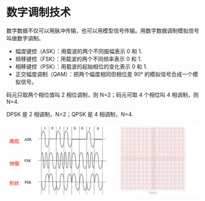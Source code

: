 # 数字调制技术

数字数据不仅可以用脉冲传输，也可以用模型信号传输。用数字数据调制模拟信号叫做数字调制。

- 幅度键控（ASK）：用载波的两个不同振幅表示 0 和 1.
- 频移键控（FSK）：用载波的两个不同频率表示 0 和 1.
- 相移键控（PSK）：用载波的起始相位的变化表示 0 和 1.
- 正交幅度调制（QAM）：把两个幅度相同但相位差 90° 的模拟信号合成一个模拟信号。

码元只取两个相位值叫 2 相位调制，则 N=2；码元可取 4 个相位叫 4 相调制，则 N=4.

DPSK 是 2 相调制，N=2；QPSK 是 4 相调制，N=4.

![数字调制技术](./images/数字调制技术.png)